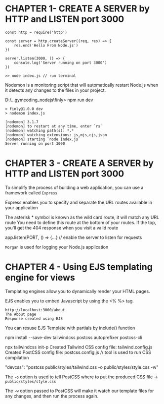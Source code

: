 # CHAPTER 1- CREATE A SERVER by HTTP and LISTEN port 3000

```
const http = require('http')

const server = http.createServer((req, res) => {
    res.end('Hello From Node.js')
})

server.listen(3000, () => {
    console.log('Server running on port 3000')
})

>> node index.js // run terminal
```

Nodemon is a monitoring script that will automatically restart Node.js when it detects any changes to the files
in your project.


D:/...gymcoding_nodejs\finly> npm run dev  

```
> finly@1.0.0 dev 
> nodemon index.js

[nodemon] 3.1.7
[nodemon] to restart at any time, enter `rs`  
[nodemon] watching path(s): *.*
[nodemon] watching extensions: js,mjs,cjs,json
[nodemon] starting `node index.js`
Server running on port 3000
```

# CHAPTER 3 - CREATE A SERVER by HTTP and LISTEN port 3000

To simplify the process of building a web application, you can use a framework called `Express`

Express enables you to specify and separate the URL routes available in your application

The asterisk * symbol is known as the wild card route, it will match any URL route
You need to define this route at the bottom of your routes. If the top, you'll get the 404 response when you visit a valid route

app.listen(PORT, () => {...} // enable the server to listen for requests

`Morgan` is used for logging your Node.js application

# CHAPTER 4 - Using EJS templating engine for views

Templating engines allow you to dynamically render your HTML pages.

EJS enables you to embed Javascript by using the <% %> tag.

```
http://localhost:3000/about
The About page
Response created using EJS
```

You can resuse EJS Template with partials by include() function


npm install --save-dev tailwindcss postcss autoprefixer postcss-cli

npx tailwindcss init-p
Created Tailwind CSS config file: tailwind.config.js
Created PostCSS config file: postcss.config.js  // tool is used to run CSS compilation

"devcss": "postcss public/styles/tailwind.css -o public/styles/style.css -w"

The `-o` option is used to tell PostCSS where to put the produced CSS file -> `public/styles/style.css`

The `-w` option passed to PostCSS will make it watch our template files for any changes, and then run the process again.